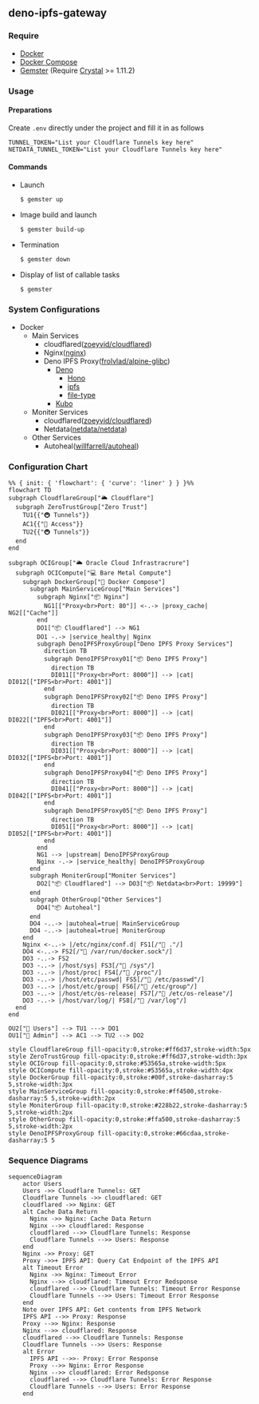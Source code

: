 ## deno-ipfs-gateway

### Require
- [Docker](https://www.docker.com/)
- [Docker Compose](https://docs.docker.com/compose/)
- [Gemster](https://github.com/redpeacock78/gemster/tree/master) (Require [Crystal](https://crystal-lang.org/) >= 1.11.2)

### Usage
#### Preparations
Create `.env` directly under the project and fill it in as follows
```
TUNNEL_TOKEN="List your Cloudflare Tunnels key here"
NETDATA_TUNNEL_TOKEN="List your Cloudflare Tunnels key here"
```
#### Commands
- Launch
  ```bash
  $ gemster up
  ```
- Image build and launch
  ```bash
  $ gemster build-up
  ```
- Termination
  ```bash
  $ gemster down
  ```
- Display of list of callable tasks
  ```bash
  $ gemster
  ```

### System Configurations
- Docker
  - Main Services
    - cloudflared([zoeyvid/cloudflared](https://hub.docker.com/r/zoeyvid/cloudflared))
    - Nginx([nginx](https://hub.docker.com/_/nginx))
    - Deno IPFS Proxy([frolvlad/alpine-glibc](https://hub.docker.com/r/frolvlad/alpine-glibc/))
      - [Deno](https://deno.com/)
        - [Hono](https://hono.dev/)
        - [ipfs](https://github.com/deno-libs/ipfs)
        - [file-type](https://www.npmjs.com/package/file-type)
      - [Kubo](https://github.com/ipfs/kubo)
  - Moniter Services
    - cloudflared([zoeyvid/cloudflared](https://hub.docker.com/r/zoeyvid/cloudflared))
    - Netdata([netdata/netdata](https://hub.docker.com/r/netdata/netdata))
  - Other Services
    - Autoheal([willfarrell/autoheal](https://hub.docker.com/r/willfarrell/autoheal))

### Configuration Chart
```mermaid
%% { init: { 'flowchart': { 'curve': 'liner' } } }%%
flowchart TD
subgraph CloudflareGroup["🌥 Cloudflare"]
  subgraph ZeroTrustGroup["Zero Trust"]
    TU1{{"🚇 Tunnels"}}
    AC1{{"🔐 Access"}}
    TU2{{"🚇 Tunnels"}}
  end
end

subgraph OCIGroup["🌥 Oracle Cloud Infrastracrure"]
  subgraph OCICompute["💻 Bare Metal Compute"]
    subgraph DockerGroup["🐳 Docker Compose"]
      subgraph MainServiceGroup["Main Services"]
        subgraph Nginx["📦 Nginx"]
          NG1[["Proxy<br>Port: 80"]] <-.-> |proxy_cache| NG2[["Cache"]]
        end
        DO1["📦 Cloudflared"] --> NG1
        DO1 -.-> |service_healthy| Nginx
        subgraph DenoIPFSProxyGroup["Deno IPFS Proxy Services"]
          direction TB
          subgraph DenoIPFSProxy01["📦 Deno IPFS Proxy"]
            direction TB
            DI011[["Proxy<br>Port: 8000"]] --> |cat| DI012[["IPFS<br>Port: 4001"]]
          end
          subgraph DenoIPFSProxy02["📦 Deno IPFS Proxy"]
            direction TB
            DI021[["Proxy<br>Port: 8000"]] --> |cat| DI022[["IPFS<br>Port: 4001"]]
          end
          subgraph DenoIPFSProxy03["📦 Deno IPFS Proxy"]
            direction TB
            DI031[["Proxy<br>Port: 8000"]] --> |cat| DI032[["IPFS<br>Port: 4001"]]
          end
          subgraph DenoIPFSProxy04["📦 Deno IPFS Proxy"]
            direction TB
            DI041[["Proxy<br>Port: 8000"]] --> |cat| DI042[["IPFS<br>Port: 4001"]]
          end
          subgraph DenoIPFSProxy05["📦 Deno IPFS Proxy"]
            direction TB
            DI051[["Proxy<br>Port: 8000"]] --> |cat| DI052[["IPFS<br>Port: 4001"]]
          end
        end
        NG1 --> |upstream| DenoIPFSProxyGroup
        Nginx -.-> |service_healthy| DenoIPFSProxyGroup
      end
      subgraph MoniterGroup["Moniter Services"]
        DO2["📦 Cloudflared"] --> DO3["📦 Netdata<br>Port: 19999"]
      end
      subgraph OtherGroup["Other Services"]
        DO4["📦 Autoheal"]
      end
      DO4 -..-> |autoheal=true| MainServiceGroup
      DO4 -..-> |autoheal=true| MoniterGroup
    end
    Nginx <-..-> |/etc/nginx/conf.d| FS1[/"📁 ."/]
    DO4 <-..-> FS2[/"📁 /var/run/docker.sock"/]
    DO3 -..-> FS2
    DO3 -..-> |/host/sys| FS3[/"📁 /sys"/]
    DO3 -..-> |/host/proc| FS4[/"📁 /proc"/]
    DO3 -..-> |/host/etc/passwd| FS5[/"📁 /etc/passwd"/]
    DO3 -..-> |/host/etc/group| FS6[/"📁 /etc/group"/]
    DO3 -..-> |/host/etc/os-release| FS7[/"📁 /etc/os-release"/]
    DO3 -..-> |/host/var/log/| FS8[/"📁 /var/log"/]
  end
end

OU2["👤 Users"] --> TU1 ---> DO1
OU1["👤 Admin"] --> AC1 --> TU2 --> DO2

style CloudflareGroup fill-opacity:0,stroke:#ff6d37,stroke-width:5px
style ZeroTrustGroup fill-opacity:0,stroke:#ff6d37,stroke-width:3px
style OCIGroup fill-opacity:0,stroke:#53565a,stroke-width:5px
style OCICompute fill-opacity:0,stroke:#53565a,stroke-width:4px
style DockerGroup fill-opacity:0,stroke:#00f,stroke-dasharray:5 5,stroke-width:3px
style MainServiceGroup fill-opacity:0,stroke:#ff4500,stroke-dasharray:5 5,stroke-width:2px
style MoniterGroup fill-opacity:0,stroke:#228b22,stroke-dasharray:5 5,stroke-width:2px
style OtherGroup fill-opacity:0,stroke:#ffa500,stroke-dasharray:5 5,stroke-width:2px
style DenoIPFSProxyGroup fill-opacity:0,stroke:#66cdaa,stroke-dasharray:5 5
```

### Sequence Diagrams
```mermaid
sequenceDiagram
    actor Users
    Users ->> Cloudflare Tunnels: GET
    Cloudflare Tunnels ->> cloudflared: GET
    cloudflared ->> Nginx: GET
    alt Cache Data Return
      Nginx ->> Nginx: Cache Data Return
      Nginx -->> cloudflared: Response
      cloudflared -->> Cloudflare Tunnels: Response
      Cloudflare Tunnels -->> Users: Response
    end
    Nginx ->> Proxy: GET
    Proxy ->>+ IPFS API: Query Cat Endpoint of the IPFS API
    alt Timeout Error
      Nginx ->> Nginx: Timeout Error
      Nginx -->> cloudflared: Timeout Error Redsponse
      cloudflared -->> Cloudflare Tunnels: Timeout Error Response
      Cloudflare Tunnels -->> Users: Timeout Error Response
    end
    Note over IPFS API: Get contents from IPFS Network
    IPFS API -->> Proxy: Response
    Proxy -->> Nginx: Response
    Nginx -->> cloudflared: Response
    cloudflared -->> Cloudflare Tunnels: Response
    Cloudflare Tunnels -->> Users: Response
    alt Error
      IPFS API -->>- Proxy: Error Response
      Proxy -->> Nginx: Error Response
      Nginx -->> cloudflared: Error Redsponse
      cloudflared -->> Cloudflare Tunnels: Error Response
      Cloudflare Tunnels -->> Users: Error Response
    end
```
